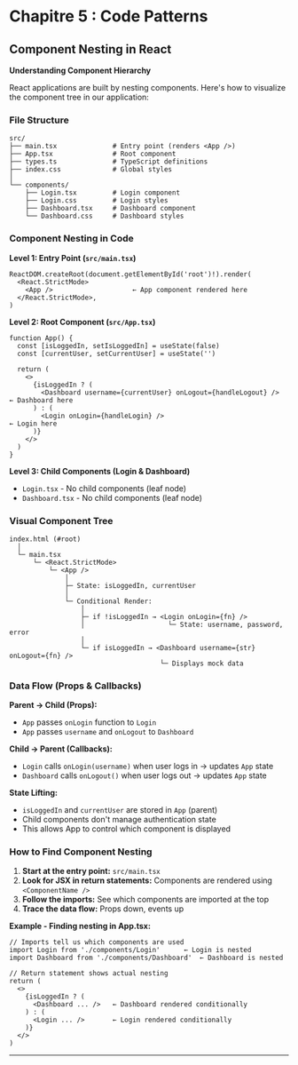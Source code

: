 # Chapitre 5 : Code Patterns

## Component Nesting in React

**Understanding Component Hierarchy**

React applications are built by nesting components. Here's how to visualize the component tree in our application:

### File Structure
```
src/
├── main.tsx              # Entry point (renders <App />)
├── App.tsx               # Root component
├── types.ts              # TypeScript definitions
├── index.css             # Global styles
│
└── components/
    ├── Login.tsx         # Login component
    ├── Login.css         # Login styles
    ├── Dashboard.tsx     # Dashboard component
    └── Dashboard.css     # Dashboard styles
```

### Component Nesting in Code

**Level 1: Entry Point (`src/main.tsx`)**
```tsx
ReactDOM.createRoot(document.getElementById('root')!).render(
  <React.StrictMode>
    <App />                    ← App component rendered here
  </React.StrictMode>,
)
```

**Level 2: Root Component (`src/App.tsx`)**
```tsx
function App() {
  const [isLoggedIn, setIsLoggedIn] = useState(false)
  const [currentUser, setCurrentUser] = useState('')

  return (
    <>
      {isLoggedIn ? (
        <Dashboard username={currentUser} onLogout={handleLogout} />  ← Dashboard here
      ) : (
        <Login onLogin={handleLogin} />                                ← Login here
      )}
    </>
  )
}
```

**Level 3: Child Components (Login & Dashboard)**
- `Login.tsx` - No child components (leaf node)
- `Dashboard.tsx` - No child components (leaf node)

### Visual Component Tree

```
index.html (#root)
  │
  └─ main.tsx
      └─ <React.StrictMode>
          └─ <App />
              │
              ├─ State: isLoggedIn, currentUser
              │
              └─ Conditional Render:
                  │
                  ├─ if !isLoggedIn → <Login onLogin={fn} />
                  │                     └─ State: username, password, error
                  │
                  └─ if isLoggedIn → <Dashboard username={str} onLogout={fn} />
                                      └─ Displays mock data
```

### Data Flow (Props & Callbacks)

**Parent → Child (Props):**
- `App` passes `onLogin` function to `Login`
- `App` passes `username` and `onLogout` to `Dashboard`

**Child → Parent (Callbacks):**
- `Login` calls `onLogin(username)` when user logs in → updates `App` state
- `Dashboard` calls `onLogout()` when user logs out → updates `App` state

**State Lifting:**
- `isLoggedIn` and `currentUser` are stored in `App` (parent)
- Child components don't manage authentication state
- This allows App to control which component is displayed

### How to Find Component Nesting

1. **Start at the entry point:** `src/main.tsx`
2. **Look for JSX in return statements:** Components are rendered using `<ComponentName />`
3. **Follow the imports:** See which components are imported at the top
4. **Trace the data flow:** Props down, events up

**Example - Finding nesting in App.tsx:**
```tsx
// Imports tell us which components are used
import Login from './components/Login'      ← Login is nested
import Dashboard from './components/Dashboard'  ← Dashboard is nested

// Return statement shows actual nesting
return (
  <>
    {isLoggedIn ? (
      <Dashboard ... />   ← Dashboard rendered conditionally
    ) : (
      <Login ... />       ← Login rendered conditionally
    )}
  </>
)
```

---
